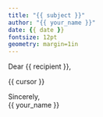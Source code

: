 ```yaml
---
title: "{{ subject }}"
author: "{{ your_name }}"
date: {{ date }}
fontsize: 12pt
geometry: margin=1in
---
```


Dear {{ recipient }},

{{ cursor }}

Sincerely,  
{{ your_name }}
